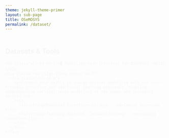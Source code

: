 ```yaml
---
theme: jekyll-theme-primer
layout: sub-page
title: OSeMOSYS
permalink: /dataset/
---
```


<section class="bg-gray-light container-lg p-responsive py-4 py-md-6 my-lg-6 fade-in-center">
  <div class="text-center">
    <h2 class="alt-h2 mb-4">Datasets & Tools</h2>
  </div>

  <div class="col-lg-10 mx-auto text-left">

    <h3 class="alt-h3 mt-5">🖥️ Modelling User Interface for OSeMOSYS (MUIO)</h3>
    <div class="row align-items-center mb-5">
      <div class="col-md-6">
        <p>Enhance your skills in energy systems modelling with our user-friendly interface and additional learning materials, enabling comprehensive national-level modelling of the power and transport sectors.</p>
        <ul>
          <li><strong>Download Interface</strong> – <em>Coming soon</em></li>
          <li><strong>Teaching Material (Zenodo)</strong> – <em>Coming soon</em></li>
        </ul>
      </div>
    </div>

  </div>
</section>

<style>
.fade-in-center {
  opacity: 0;
  transform: translateY(20px);
  animation: fadeInUp 1s ease forwards;
}
@keyframes fadeInUp {
  to {
    opacity: 1;
    transform: translateY(0);
  }
}
</style>
